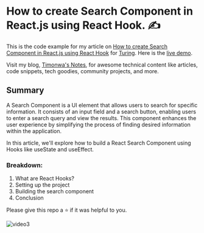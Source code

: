 # How to create Search Component in React.js using React Hook. :writing_hand:

This is the code example for my article on [How to create Search Component in React.js using React Hook](https://www.turing.com/kb/react-search-component-with-react-hooks) for [Turing](https://www.turing.com/). Here is the [live demo](https://react-search-component-timonwa.vercel.app/).

Visit my blog, [Timonwa's Notes](https://blog.timonwa.com), for awesome technical content like articles, code snippets, tech goodies, community projects, and more.

## Summary

A Search Component is a UI element that allows users to search for specific information. It consists of an input field and a search button, enabling users to enter a search query and view the results. This component enhances the user experience by simplifying the process of finding desired information within the application.

In this article, we'll explore how to build a React Search Component using Hooks like useState and useEffect.

### Breakdown:
1. What are React Hooks?
2. Setting up the project
3. Building the search component
4. Conclusion

Please give this repo a ⭐ if it was helpful to you.

![video3](https://user-images.githubusercontent.com/63044364/218341398-7f818969-b1e5-4215-b1c7-2457199d421c.gif)

